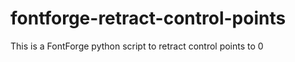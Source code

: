 fontforge-retract-control-points
================================

This is a FontForge python script to retract control points to 0